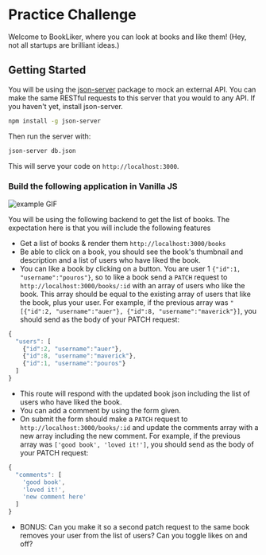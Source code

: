 # Practice Challenge

Welcome to BookLiker, where you can look at books and like them! (Hey, not all startups are brilliant ideas.)

## Getting Started

You will be using the [json-server][] package to mock an external API. You can make the same RESTful requests to this server that you would to any API. If you haven't yet, install json-server.

```bash
npm install -g json-server
```

Then run the server with:

```bash
json-server db.json
```

This will serve your code on `http://localhost:3000`.

### Build the following application in Vanilla JS

![example GIF](http://curriculum-content.s3.amazonaws.com/module-3/bookliker-example.gif)

You will be using the following backend to get the list of books. The expectation here is that you will include the following features

- Get a list of books & render them
  `http://localhost:3000/books`
- Be able to click on a book, you should see the book's thumbnail and description and a list of users who have liked the book.
- You can like a book by clicking on a button. You are user 1 `{"id":1, "username":"pouros"}`, so to like a book send a `PATCH` request to `http://localhost:3000/books/:id` with an array of users who like the book. This array should be equal to the existing array of users that like the book, plus your user. For example, if the previous array was `"[{"id":2, "username":"auer"}, {"id":8, "username":"maverick"}]`, you should send as the body of your PATCH request:

```javascript
{
  "users": [
    {"id":2, "username":"auer"},
    {"id":8, "username":"maverick"},
    {"id":1, "username":"pouros"}
  ]
}
```

- This route will respond with the updated book json including the list of users who have liked the book.
- You can add a comment by using the form given.
- On submit the form should make a `PATCH` request to `http://localhost:3000/books/:id` and update the comments array with a new array including the new comment. 
 For example, if the previous array was `['good book', 'loved it!']`, you should send as the body of your PATCH request:

```javascript
{
  "comments": [
    'good book',
    'loved it!',
    'new comment here'
  ]
}
```
- BONUS: Can you make it so a second patch request to the same book removes your user from the list of users? Can you toggle likes on and off?

[json-server]: https://github.com/typicode/json-server
